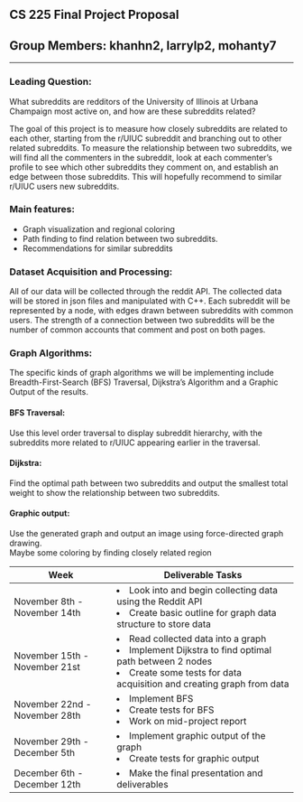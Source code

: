 ## <strong>CS 225 Final Project Proposal</strong>
## Group Members: khanhn2, larrylp2, mohanty7
--- 
### <strong>Leading Question:</strong>
What subreddits are redditors of the University of Illinois at Urbana Champaign most active on, and how are these subreddits related? 

The goal of this project is to measure how closely subreddits are related to each other, starting from the r/UIUC subreddit and branching out to other related subreddits. To measure the relationship between two subreddits, we will find all the commenters in the subreddit, look at each commenter’s profile to see which other subreddits they comment on, and establish an edge between those subreddits. This will hopefully recommend to similar r/UIUC users new subreddits.

### Main features:
<ul>
    <li>Graph visualization and regional coloring</li>
	<li>Path finding to find relation between two subreddits. </li>
	<li>Recommendations for similar subreddits</li>
</ul>

### Dataset Acquisition and Processing:
All of our data will be collected through the reddit API. The collected data will be stored in json files and manipulated with C++. Each subreddit will be represented by a node, with edges drawn between subreddits with common users. The strength of a connection between two subreddits will be the number of common accounts that comment and post on both pages.  

### Graph Algorithms:
The specific kinds of graph algorithms we will be implementing include Breadth-First-Search (BFS) Traversal, Dijkstra’s Algorithm and a Graphic Output of the results. 

#### BFS Traversal:
Use this level order traversal to display subreddit hierarchy, with the subreddits more related to r/UIUC appearing earlier in the traversal.
#### Dijkstra:
Find the optimal path between two subreddits and output the smallest total weight to show the relationship between two subreddits.
#### Graphic output:
Use the generated graph and output an image using force-directed graph drawing. <br>
Maybe some coloring by finding closely related region


| Week | Deliverable Tasks |
|------|-------------------|
|November 8th - November 14th| <li> Look into and begin collecting data using the Reddit API </li> <li>Create basic outline for graph data structure to store data </li>|
|November 15th - November 21st| <li>Read collected data into a graph </li><li>Implement Dijkstra to find optimal path between 2 nodes</li> <li>Create some tests for data acquisition and creating graph from data</li>|
|November 22nd - November 28th| <li>Implement BFS</li><li>Create tests for BFS</li><li>Work on mid-project report</li> |
|November 29th - December 5th|<li>Implement graphic output of the graph</li><li>Create tests for graphic output</li>|
|December 6th - December 12th|<li>Make the final presentation and deliverables</li>|



